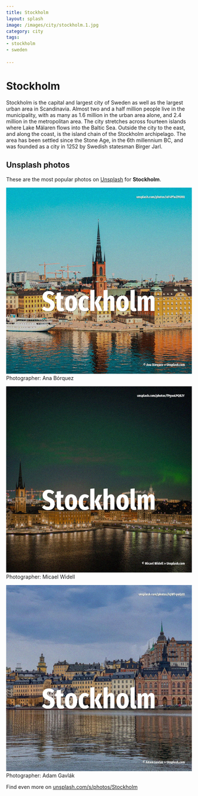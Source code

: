 ```yaml
---
title: Stockholm
layout: splash
image: /images/city/stockholm.1.jpg
category: city
tags:
- stockholm
- sweden

---
```

# Stockholm

Stockholm  is the capital and largest city of Sweden as well as the largest urban area in  Scandinavia. Almost two and a half million people live in the municipality, with as many as 1.6 million in the  urban area alone, and 2.4 million in the metropolitan area. The city stretches across fourteen islands where Lake Mälaren flows into the Baltic Sea. Outside the city to the east, and along the coast, is the island chain of the Stockholm archipelago. The area has been settled since the Stone Age, in the 6th millennium BC, and was founded as a city  in 1252 by Swedish statesman Birger Jarl. 

 
## Unsplash photos
These are the most popular photos on [Unsplash](https://unsplash.com) for **Stockholm**.
 
![Stockholm](/images/city/stockholm.1.jpg)
Photographer:  Ana Bórquez
 
![Stockholm](/images/city/stockholm.2.jpg)
Photographer:  Micael Widell
 
![Stockholm](/images/city/stockholm.3.jpg)
Photographer:  Adam Gavlák
 
Find even more on [unsplash.com/s/photos/Stockholm](https://unsplash.com/s/photos/Stockholm)
 
